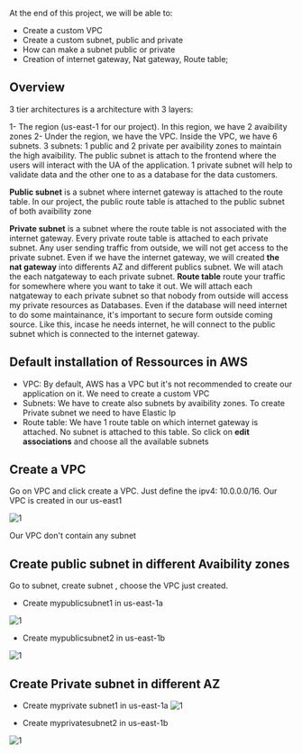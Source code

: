 At the end of this project, we will be able to:

- Create a custom VPC
- Create a custom subnet, public and private
- How can make a subnet public or private
- Creation of internet gateway, Nat gateway, Route table;

## Overview

3 tier architectures is a architecture with 3 layers:

1- The region (us-east-1 for our project). In this region, we have 2 avaibility zones
2- Under the region, we have the VPC. Inside the VPC, we have 6 subnets. 3 subnets: 1 public and 2 private per avaibility zones to maintain the high avaibility. The public subnet is attach to the frontend where the users will interact with the UA of the application. 1 private subnet will help to validate data and the other one to as a database for the data customers.

**Public subnet** is a subnet where internet gateway is attached to the route table. In our project, the public route table is attached to the public subnet of both avaibility zone

**Private subnet** is a subnet where the route table is not associated with the internet gateway. Every private route table is attached to each private subnet. Any user sending traffic from outside, we will not get access to the private subnet. Even if we have the internet gateway, we will created **the nat gateway** into differents AZ and different publics subnet. We will atach the each natgateway to each private subnet. 
**Route table** route your traffic for somewhere where you want to take it out. We will attach each natgateway to each private subnet so that nobody from outside will access my private resources as Databases. Even if the database will need internet to do some maintainance, it's important to secure form outside coming source. Like this, incase he needs internet, he will connect to the public subnet which is connected to the internet gateway.

## Default installation of Ressources in AWS

- VPC: By default, AWS has a VPC but it's not recommended to create our application on it. We need to create a custom VPC
- Subnets: We have to create also subnets by avaibility zones. To create Private subnet we need to have Elastic Ip
- Route table: We have 1 route table on which internet gateway is attached. No subnet is attached to this table. So click on **edit associations** and choose all the available subnets


## Create a VPC 

Go on VPC and click create a VPC. Just define the ipv4: 10.0.0.0/16. Our VPC is created in our us-east1

![1](https://github.com/adrydry/Cloud_Devops_Projects2023/assets/102819001/a68950b8-7945-4213-8092-45b3d839d687)

Our VPC don't contain any subnet

## Create public subnet in different Avaibility zones

Go to subnet, create subnet , choose the VPC just created.

- Create mypublicsubnet1 in us-east-1a

![1](https://github.com/adrydry/Cloud_Devops_Projects2023/assets/102819001/3d8d73ff-a628-4a63-ae2d-e62a4022b8d5)

- Create mypublicsubnet2 in us-east-1b

![1](https://github.com/adrydry/Cloud_Devops_Projects2023/assets/102819001/4274f9fd-72f6-4a11-8ac2-9246376c0343)

## Create Private subnet in different AZ 

- Create myprivate subnet1 in us-east-1a
![1](https://github.com/adrydry/Cloud_Devops_Projects2023/assets/102819001/13240517-ee4a-4e83-aef3-da7d274373df)

- Create myprivatesubnet2 in us-east-1b
 
![1](https://github.com/adrydry/Cloud_Devops_Projects2023/assets/102819001/4478510e-4adb-42fe-bbbe-fa3d5a63e91a)




